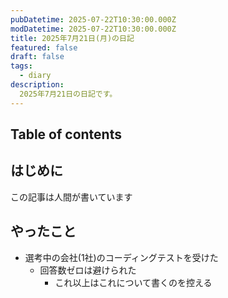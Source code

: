 ```yaml
---
pubDatetime: 2025-07-22T10:30:00.000Z
modDatetime: 2025-07-22T10:30:00.000Z
title: 2025年7月21日(月)の日記
featured: false
draft: false
tags:
  - diary
description:
  2025年7月21日の日記です。
---
```


## Table of contents

## はじめに

この記事は人間が書いています

## やったこと

- 選考中の会社(1社)のコーディングテストを受けた
    - 回答数ゼロは避けられた
        - これ以上はこれについて書くのを控える

